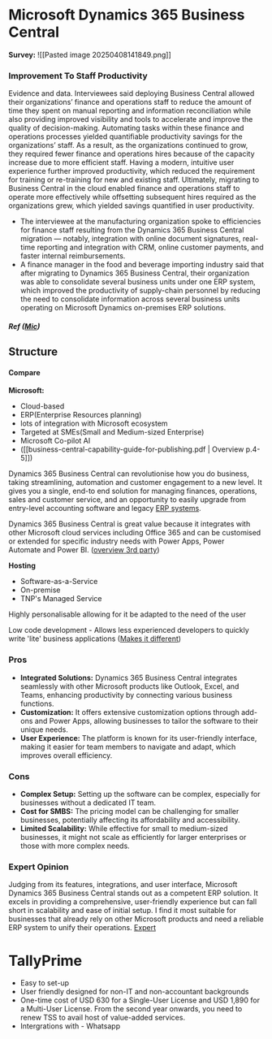 
# Microsoft Dynamics 365 Business Central

**Survey:**
![[Pasted image 20250408141849.png]]
### Improvement To Staff Productivity

Evidence and data. Interviewees said deploying Business Central allowed their organizations’ finance and operations staff to reduce the amount of time they spent on manual reporting and information reconciliation while also providing improved visibility and tools to accelerate and improve the quality of decision-making. Automating tasks within these finance and operations processes yielded quantifiable productivity savings for the organizations’ staff. As a result, as the organizations continued to grow, they required fewer finance and operations hires because of the capacity increase due to more efficient staff. Having a modern, intuitive user experience further improved productivity, which reduced the requirement for training or re-training for new and existing staff. Ultimately, migrating to Business Central in the cloud enabled finance and operations staff to operate more effectively while offsetting subsequent hires required as the organizations grew, which yielded savings quantified in user productivity.

- The interviewee at the manufacturing organization spoke to efficiencies for finance staff resulting from the Dynamics 365 Business Central migration — notably, integration with online document signatures, real-time reporting and integration with CRM, online customer payments, and faster internal reimbursements.
- A finance manager in the food and beverage importing industry said that after migrating to Dynamics 365 Business Central, their organization was able to consolidate several business units under one ERP system, which improved the productivity of supply-chain personnel by reducing the need to consolidate information across several business units operating on Microsoft Dynamics on-premises ERP solutions.
##### **Ref ([Mic](https://tei.forrester.com/go/Microsoft/Dynamics365BusinessCentral/?lang=en-us))**


## Structure 

#### Compare

**Microsoft:**
- Cloud-based
- ERP(Enterprise Resources planning)
- lots of integration with Microsoft ecosystem
- Targeted at SMEs(Small and Medium-sized Enterprise)
- Microsoft Co-pilot AI
- ([[business-central-capability-guide-for-publishing.pdf | Overview p.4-5]])

Dynamics 365 Business Central can revolutionise how you do business, taking streamlining, automation and customer engagement to a new level. It gives you a single, end-to end solution for managing finances, operations, sales and customer service, and an opportunity to easily upgrade from entry-level accounting software and legacy [ERP systems](https://www.the365people.com/enterprise-resource-planning "ERP systems").

Dynamics 365 Business Central is great value because it integrates with other Microsoft cloud services including Office 365 and can be customised or extended for specific industry needs with Power Apps, Power Automate and Power BI. 
([overview 3rd party](https://www.the365people.com/business-central))

**Hosting**
- Software-as-a-Service
- On-premise
- TNP's Managed Service

Highly personalisable allowing for it be adapted to the need of the user

Low code development - Allows less experienced  developers to quickly write 'lite' business applications
([Makes it different](https://www.the365people.com/business-central/what-makes-bc-different))

### Pros

- **Integrated Solutions:** Dynamics 365 Business Central integrates seamlessly with other Microsoft products like Outlook, Excel, and Teams, enhancing productivity by connecting various business functions.
- **Customization:** It offers extensive customization options through add-ons and Power Apps, allowing businesses to tailor the software to their unique needs.
- **User Experience:** The platform is known for its user-friendly interface, making it easier for team members to navigate and adapt, which improves overall efficiency.

### Cons

- **Complex Setup:** Setting up the software can be complex, especially for businesses without a dedicated IT team.
- **Cost for SMBS:** The pricing model can be challenging for smaller businesses, potentially affecting its affordability and accessibility.
- **Limited Scalability:** While effective for small to medium-sized businesses, it might not scale as efficiently for larger enterprises or those with more complex needs.

### Expert Opinion

Judging from its features, integrations, and user interface, Microsoft Dynamics 365 Business Central stands out as a competent ERP solution. It excels in providing a comprehensive, user-friendly experience but can fall short in scalability and ease of initial setup. I find it most suitable for businesses that already rely on other Microsoft products and need a reliable ERP system to unify their operations.
[Expert](https://thecfoclub.com/tools/microsoft-dynamics-365-business-central-review/#:~:text=Expert%20Opinion,system%20to%20unify%20their%20operations.)



# TallyPrime

- Easy to set-up
- User friendly designed for non-IT and non-accountant backgrounds
- One-time cost of USD 630 for a Single-User License and USD 1,890 for a Multi-User License. From the second year onwards, you need to renew TSS to avail host of value-added services.
- Intergrations with - Whatsapp